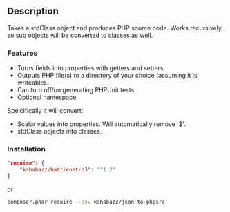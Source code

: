 ## Description
Takes a stdClass object and produces PHP source code. Works recursively, so sub objects will be converted to classes as well.

### Features
* Turns fields into properties with getters and setters.
* Outputs PHP file(s) to a directory of your choice (assuming it is writeable).
* Can turn off/on generating PHPUnit tests.
* Optional namespace.

Speicifically it will convert:
* Scalar values into properties. Will automatically remove '$'.
* stdClass objects into classes.

### Installation
```json
"require": {
    "kshabazz/battlenet-d3": "^1.2"
}
```
or
```bash
composer.phar require --dev kshabazz/json-to-phpsrc
```